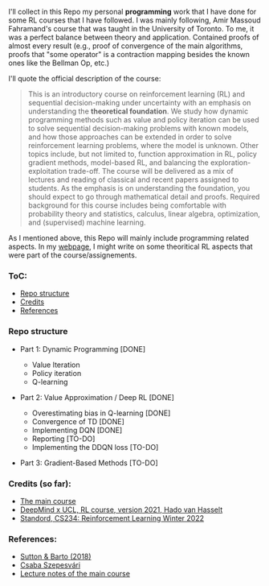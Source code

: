 I'll collect in this Repo my personal **programming** work that I have done for some RL courses that I have followed. I was mainly following, Amir Massoud  Fahramand's course []() that was taught in the University of Toronto. To me, it was a perfect balance between theory and application. Contained proofs of almost every result (e.g., proof of convergence of the main algorithms, proofs that "some operator" is a contraction mapping besides the known ones like the Bellman Op, etc.)

I'll quote the official description of the course:

>This is an introductory course on reinforcement learning (RL) and sequential decision-making under uncertainty with an emphasis on understanding the **theoretical foundation**. We study how dynamic programming methods such as value and policy iteration can be used to solve sequential decision-making problems with known models, and how those approaches can be extended in order to solve reinforcement learning problems, where the model is unknown. Other topics include, but not limited to, function approximation in RL, policy gradient methods, model-based RL, and balancing the exploration-exploitation trade-off. The course will be delivered as a mix of lectures and reading of classical and recent papers assigned to students. As the emphasis is on understanding the foundation, you should expect to go through mathematical detail and proofs. Required background for this course includes being comfortable with probability theory and statistics, calculus, linear algebra, optimization, and (supervised) machine learning.


As I mentioned above, this Repo will mainly include programming related aspects. In my [webpage](https://eigenayoub.github.io/), I might write on some theoritical RL aspects that were part of the course/assignements.

### ToC:
* [Repo structure](#repo-structure)
* [Credits](#credits)
* [References](#references)


### Repo structure

* Part 1: Dynamic Programming   [DONE]
  * Value Iteration
  * Policy iteration
  * Q-learning

* Part 2: Value Approximation / Deep RL  [DONE]
  * Overestimating bias in Q-learning   [DONE]
  * Convergence of TD   [DONE]
  * Implementing DQN   [DONE]
  * Reporting [TO-DO]
  * Implementing the DDQN loss  [TO-DO]

* Part 3:  Gradient-Based Methods [TO-DO]


### Credits (so far):
* [The main course](https://amfarahmand.github.io/IntroRL/)
* [DeepMind x UCL, RL course, version 2021, Hado van Hasselt](https://www.youtube.com/playlist?list=PLqYmG7hTraZDVH599EItlEWsUOsJbAodm)
* [Standord, CS234: Reinforcement Learning Winter 2022](https://web.stanford.edu/class/cs234/)

### References:
* [Sutton & Barto (2018)](http://incompleteideas.net/book/the-book.html)
* [Csaba Szepesvári](https://sites.ualberta.ca/~szepesva/papers/RLAlgsInMDPs.pdf)
* [Lecture notes of the main course](https://amfarahmand.github.io/IntroRL/lectures/LNRL.pdf)